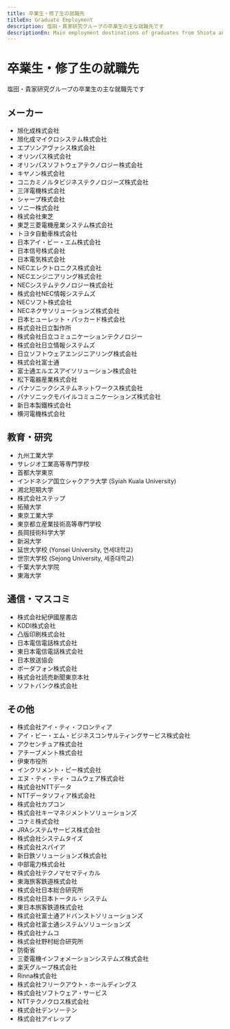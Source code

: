 ```yaml
---
title: 卒業生・修了生の就職先
titleEn: Graduate Employment
description: 塩田・貴家研究グループの卒業生の主な就職先です
descriptionEn: Main employment destinations of graduates from Shiota and Kiya Research Laboratory
---
```


# 卒業生・修了生の就職先

塩田・貴家研究グループの卒業生の主な就職先です

## メーカー

- 旭化成株式会社
- 旭化成マイクロシステム株式会社
- エプソンアヴァシス株式会社
- オリンパス株式会社
- オリンパスソフトウェアテクノロジー株式会社
- キヤノン株式会社
- コニカミノルタビジネステクノロジーズ株式会社
- 三洋電機株式会社
- シャープ株式会社
- ソニー株式会社
- 株式会社東芝
- 東芝三菱電機産業システム株式会社
- トヨタ自動車株式会社
- 日本アイ・ビー・エム株式会社
- 日本信号株式会社
- 日本電気株式会社
- NECエレクトロニクス株式会社
- NECエンジニアリング株式会社
- NECシステムテクノロジー株式会社
- 株式会社NEC情報システムズ
- NECソフト株式会社
- NECネクサソリューションズ株式会社
- 日本ヒューレット・パッカード株式会社
- 株式会社日立製作所
- 株式会社日立コミュニケーションテクノロジー
- 株式会社日立情報システムズ
- 日立ソフトウェアエンジニアリング株式会社
- 株式会社富士通
- 富士通エルエスアイソリューション株式会社
- 松下電器産業株式会社
- パナソニックシステムネットワークス株式会社
- パナソニックモバイルコミュニケーションズ株式会社
- 新日本製鐵株式会社
- 横河電機株式会社

## 教育・研究

- 九州工業大学
- サレジオ工業高等専門学校
- 首都大学東京
- インドネシア国立シャクアラ大学 (Syiah Kuala University)
- 湘北短期大学
- 株式会社ステップ
- 拓殖大学
- 東京工業大学
- 東京都立産業技術高等専門学校
- 長岡技術科学大学
- 新潟大学
- 延世大学校 (Yonsei University, 연세대학교)
- 世宗大学校 (Sejong University, 세종대학교)
- 千葉大学大学院
- 東海大学

## 通信・マスコミ

- 株式会社紀伊國屋書店
- KDDI株式会社
- 凸版印刷株式会社
- 日本電信電話株式会社
- 東日本電信電話株式会社
- 日本放送協会
- ボーダフォン株式会社
- 株式会社読売新聞東京本社
- ソフトバンク株式会社

## その他

- 株式会社アイ・ティ・フロンティア
- アイ・ビー・エム・ビジネスコンサルティングサービス株式会社
- アクセンチュア株式会社
- アチーブメント株式会社
- 伊東市役所
- インクリメント・ピー株式会社
- エヌ・ティ・ティ・コムウェア株式会社
- 株式会社NTTデータ
- NTTデータソフィア株式会社
- 株式会社カプコン
- 株式会社キーマネジメントソリューションズ
- コナミ株式会社
- JRAシステムサービス株式会社
- 株式会社システムタイズ
- 株式会社スパイア
- 新日鉄ソリューションズ株式会社
- 中部電力株式会社
- 株式会社テクノマセマティカル
- 東海旅客鉄道株式会社
- 株式会社日本総合研究所
- 株式会社日本トータル・システム
- 東日本旅客鉄道株式会社
- 株式会社富士通アドバンストソリューションズ
- 株式会社富士通システムソリューションズ
- 株式会社ナムコ
- 株式会社野村総合研究所
- 防衛省
- 三菱電機インフォメーションシステムズ株式会社
- 楽天グループ株式会社
- Rinna株式会社
- 株式会社フリークアウト・ホールディングス
- 株式会社ソフトウェア・サービス
- NTTテクノクロス株式会社
- 株式会社デンソーテン
- 株式会社アイレップ
